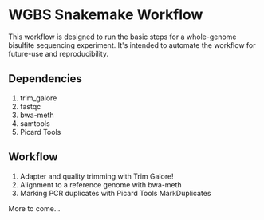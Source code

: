 # WGBS Snakemake Workflow
This workflow is designed to run the basic steps for a whole-genome bisulfite sequencing experiment. It's intended to automate the workflow for future-use and reproducibility.

## Dependencies
1. trim_galore
2. fastqc
3. bwa-meth
4. samtools
5. Picard Tools

## Workflow
1. Adapter and quality trimming with Trim Galore!
2. Alignment to a reference genome with bwa-meth
3. Marking PCR duplicates with Picard Tools MarkDuplicates

More to come...
